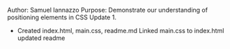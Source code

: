 Author: Samuel Iannazzo
Purpose: Demonstrate our understanding of positioning elements in CSS
Update 1.
- Created index.html, main.css, readme.md
Linked main.css to index.html
updated readme